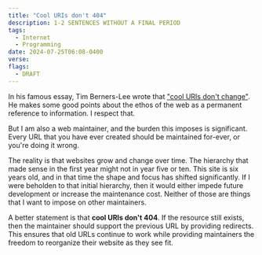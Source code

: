 ```yaml
---
title: "Cool URIs don't 404"
description: 1-2 SENTENCES WITHOUT A FINAL PERIOD
tags:
  - Internet
  - Programming
date: 2024-07-25T06:08-0400
verse:
flags:
  - DRAFT
---
```


In his famous essay, Tim Berners-Lee wrote that ["cool URIs don't change"](https://www.w3.org/Provider/Style/URI). He makes some good points about the ethos of the web as a permanent reference to information. I respect that.

But I am also a web maintainer, and the burden this imposes is significant. Every URL that you have ever created should be maintained for-ever, or you're doing it wrong.

The reality is that websites grow and change over time. The hierarchy that made sense in the first year might not in year five or ten. This site is six years old, and in that time the shape and focus has shifted significantly. If I were beholden to that initial hierarchy, then it would either impede future development or increase the maintenance cost. Neither of those are things that I want to impose on other maintainers.

A better statement is that **cool URIs don't 404**. If the resource still exists, then the maintainer should support the previous URL by providing redirects. This ensures that old URLs continue to work while providing maintainers the freedom to reorganize their website as they see fit.


